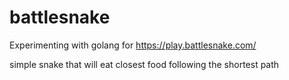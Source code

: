 # battlesnake

Experimenting with golang for https://play.battlesnake.com/

simple snake that will eat closest food following the shortest path


